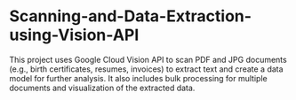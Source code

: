 # Scanning-and-Data-Extraction-using-Vision-API
This project uses Google Cloud Vision API to scan PDF and JPG documents (e.g., birth certificates, resumes, invoices) to extract text and create a data model for further analysis. It also includes bulk processing for multiple documents and visualization of the extracted data.
